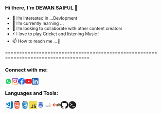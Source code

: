 ### Hi there, I'm  [DEWAN SAIFUL] 👋

- 👀 I’m interested in ...Devlopment
- 🌱 I’m currently learning ...
- 👯 I’m looking to collaborate with other content creators
- ⚡ I love to play Cricket and listening Music !
- 📫 How to reach me ...🔽

====================================================================================
### Connect with me:

[<img align="left" alt="dewansaiful | Whatsapp" width="22px" src="images/whatsapp.svg" />][whatsapp]
[<img align="left" alt="dewansaiful | Instagram" width="22px" src="images/instagram.svg" />][instagram]
[<img align="left" alt="dewansaiful | Facebook" width="22px" src="images/facebook.svg" />][facebook]
[<img align="left" alt="dewansaiful | YouTube" width="22px" src="images/youtube.svg" />][youtube]
[<img align="left" alt="dewansaiful | LinkedIn" width="22px" src="images/linkedin.svg" />][linkedin]

<br/>

### Languages and Tools:


<img align="left" alt="Visual Studio Code" width="26px" src="https://raw.githubusercontent.com/github/explore/80688e429a7d4ef2fca1e82350fe8e3517d3494d/topics/visual-studio-code/visual-studio-code.png" />
<img align="left" alt="HTML5" width="26px" src="https://raw.githubusercontent.com/github/explore/80688e429a7d4ef2fca1e82350fe8e3517d3494d/topics/html/html.png" />
<img align="left" alt="CSS3" width="26px" src="https://raw.githubusercontent.com/github/explore/80688e429a7d4ef2fca1e82350fe8e3517d3494d/topics/css/css.png" />

<img align="left" alt="JavaScript" width="26px" src="https://raw.githubusercontent.com/github/explore/80688e429a7d4ef2fca1e82350fe8e3517d3494d/topics/javascript/javascript.png" />
<img align="left" alt="SQL" width="26px" src="https://raw.githubusercontent.com/github/explore/80688e429a7d4ef2fca1e82350fe8e3517d3494d/topics/sql/sql.png" />
<img align="left" alt="MySQL" width="26px" src="https://raw.githubusercontent.com/github/explore/80688e429a7d4ef2fca1e82350fe8e3517d3494d/topics/mysql/mysql.png" />

<img align="left" alt="Git" width="26px" src="https://raw.githubusercontent.com/github/explore/80688e429a7d4ef2fca1e82350fe8e3517d3494d/topics/git/git.png" />
<img align="left" alt="GitHub" width="26px" src="https://raw.githubusercontent.com/github/explore/78df643247d429f6cc873026c0622819ad797942/topics/github/github.png" />
<img align="left" alt="Terminal" width="26px" src="https://raw.githubusercontent.com/github/explore/80688e429a7d4ef2fca1e82350fe8e3517d3494d/topics/terminal/terminal.png" />


[DEWAN SAIFUL]: https://github.com/dewansaiful
[whatsapp]: https://wa.link/t5z8v7
[instagram]: https://www.instagram.com/saiful.dewan21
[facebook]: https://www.facebook.com/Saiful.dewan21
[linkedin]: https://www.linkedin.com/in/saifuldewan21
[youtube]: https://www.youtube.com/channel/UCD68NehHm4aEsQ2n6DYOoKQ



<!---
dewansaiful/dewansaiful is a ✨ special ✨ repository because its `README.md` (this file) appears on your GitHub profile.
You can click the Preview link to take a look at your changes.
--->
